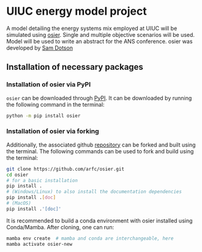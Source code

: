 # UIUC energy model project
A model detailing the energy systems mix employed at UIUC will be simulated using [osier](https://github.com/arfc/osier). Single and multiple objective scenarios will be used. Model will be used to write an abstract for the ANS conference. osier was developed by [Sam Dotson](https://github.com/samgdotson)


## Installation of necessary packages

### Installation of osier via PyPI

`osier` can be downloaded through [PyPI](https://pypi.org/project/osier/). It can be downloaded by running the following command in the terminal:

```bash
python -m pip install osier
``` 

### Installation of osier via forking
Additionally, the associated github [repository](https://github.com/arfc/osier) can be forked and built using the terminal. The following commands can be used to fork and build using the terminal:

```bash
git clone https://github.com/arfc/osier.git
cd osier
# for a basic installation
pip install .
# (Windows/Linux) to also install the documentation dependencies
pip install .[doc]
# (MacOS)
pip install .'[doc]'
```

It is recommended to build a conda environment with osier installed using Conda/Mamba. After cloning, one can run:

```bash
mamba env create  # mamba and conda are interchangeable, here
mamba activate osier-new 
```



